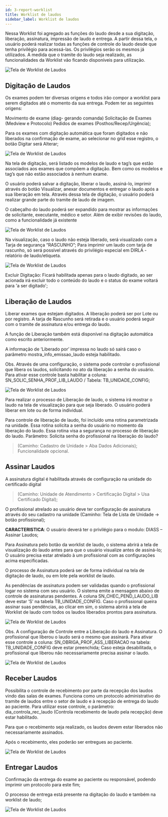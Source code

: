 ```yaml
---
id: 3-report-worklist
title: Worklist de laudos
sidebar_label: Worklist de laudos
---
```


Nessa Worklist foi agregado as funções do laudo desde a sua digitação, liberação, assinatura, impressão de laudo e entrega. A partir dessa tela, o usuário poderá realizar todas as funções de controle do laudo desde que tenha privilégio para acessá-las. Os privilégios serão os mesmos já utilizados. A medida que o tramite do laudo seja realizado, as funcionalidades da Worklist vão ficando disponíveis para utilização.

![Tela de Worklist de Laudos](../assets/image-worklists/tela-16.jpg)

## Digitação de Laudos

Os exames podem ter diversas origens e todos irão compor a worklist para serem digitados até o momento da sua entrega. Podem ter as seguintes origens:

Movimento de exame (diag- gerando comanda) Solicitação de Exames (Medview e Protocolo) Pedidos de exames (Posthos/Recep/Urgência);

Para os exames com digitação automática que foram digitados e não liberados na confirmação de exame, ao selecionar no grid esse registro, o botão Digitar será Alterar;

![Tela de Worklist de Laudos](../assets/image-worklists/tela-18.jpg)

Na tela de digitação, será listado os modelos de laudo e tag’s que estão associados aos exames que compõem a digitação. Bem como os modelos e tag’s que não estão associados à nenhum exame.

O usuário poderá salvar a digitação, liberar o laudo, assiná-lo, imprimir através do botão Visualizar, anexar documentos e entregar o laudo após a sua liberação em tela. Através dessa tela de digitação, o usuário poderá realizar grande parte do tramite de laudo de imagem.

O cabeçalho do laudo poderá ser expandido para mostrar as informações de solicitante, executante, médico e setor. Além de exibir revisões do laudo, como a funcionalidade já existente

![Tela de Worklist de Laudos](../assets/image-worklists/tela-19.jpg)

Na visualização, caso o laudo não esteja liberado, será visualizado com a Tarja de segurança “RASCUNHO”; Para imprimir um laudo com tarja de rascunho, só será possível através do privilégio especial em DIRLA - relatório de laudo/etiqueta.

![Tela de Worklist de Laudos](../assets/image-worklists/tela-20.jpg)

Excluir Digitação: Ficará habilitada apenas para o laudo digitado, ao ser acionada irá excluir todo o conteúdo do laudo e o status do exame voltará para 'a ser digitado';

## Liberação de Laudos

Liberar exames que estejam digitados. A liberação poderá ser por Lote ou por registro.
A tarja de Rascunho será retirada e o usuário poderá seguir com o tramite de assinatura e/ou entrega do laudo.

A função de Liberação também está disponível na digitação automática como escrito anteriormente.

A informação de ‘Liberado por’ impressa no laudo só sairá caso o parâmetro mostra_info_emissao_laudo esteja habilitado.

Obs. Através de uma configuração, o sistema pode controlar o profissional que libera os laudos, solicitando no ato da liberação a senha do usuário. Para ativar esse controle basta habilitar a coluna: SN_SOLIC_SENHA_PROF_LIB_LAUDO / Tabela: TB_UNIDADE_CONFIG;

![Tela de Worklist de Laudos](../assets/image-worklists/tela-21.jpg)

Para realizar o processo de Liberação de laudo, o sistema irá mostrar o laudo na tela de visualização para que seja liberado. O usuário poderá liberar em lote ou de forma individual.

Para controle de liberação de laudo, foi incluído uma rotina parametrizada na unidade. Essa rotina solicita a senha do usuário no momento da liberação do laudo. Essa rotina visa a segurança no processo de liberação do laudo.
Parâmetro: Solicita senha do profissional na liberação do laudo?

> (Caminho: Cadastro de Unidade > Aba Dados Adicionais); Funcionalidade opcional.

## Assinar Laudos

A assinatura digital é habilitada através de configuração na unidade do certificado digital

> (Caminho: Unidade de Atendimento > Certificação Digital > Usa Certificado Digital);

O profissional atrelado ao usuário deve ter configuração de assinatura através do seu cadastro na unidade (Caminho: Tela de Lista de Unidade -> botão profissional);

**CARACTERISTICA**: O usuário deverá ter o privilégio para o modulo: DIASS – Assinar Laudos;

Para Assinatura pelo botão da worklist de laudo, o sistema abrirá a tela de visualização do laudo antes para que o usuário visualize antes de assiná-lo;
O usuário precisa estar atrelado à um profissional com as configurações acima especificadas.

O processo de Assinatura poderá ser de forma individual na tela de digitação de laudo, ou em lote pela worklist de laudo.

As pendências de assinatura podem ser validadas quando o profissional logar no sistema com seu usuário. O sistema emite a mensagem abaixo de controle de assinaturas pendentes. A coluna SN_CHEC_PEND_LAUDO_LIB deve estar ‘S’ na tabela TB_UNIDADE_CONFIG.
Caso o profissional queira assinar suas pendências, ao clicar em sim, o sistema abrirá a tela de Worklist de laudo com todos os laudos liberados prontos para assinatura.

![Tela de Worklist de Laudos](../assets/image-worklists/tela-22.jpg)

Obs. A configuração de Controle entre a Liberação do laudo e Assinatura. O profissional que liberou o laudo será o mesmo que assinará. Para ativar esse controle a coluna: SN_OBRIGA_PROF_ASS_LIBERACAO na tabela: TB_UNIDADE_CONFIG deve estar preenchida; Caso esteja desabilitada, o profissional que liberou não necessariamente precisa assinar o laudo.

![Tela de Worklist de Laudos](../assets/image-worklists/tela-23.jpg)

## Receber Laudos

Possibilita o controle de recebimento por parte da recepção dos laudos vindo das salas de exames. Funciona como um protocolo administrativo do tramite de laudos entre o setor de laudo e à recepção de entrega do laudo ao paciente. Para utilizar esse controle, o parâmetro: dia_controla_rec_laudo (Controla recebimento de laudo pela recepção) deve estar habilitado.

Para que o recebimento seja realizado, os laudos devem estar liberados não necessariamente assinados.

Após o recebimento, eles poderão ser entregues ao paciente.

![Tela de Worklist de Laudos](../assets/image-worklists/tela-24.jpg)

## Entregar Laudos

Confirmação da entrega do exame ao paciente ou responsável, podendo imprimir um protocolo para este fim;

O processo de entrega está presente na digitação do laudo e também na worklist de laudo;

![Tela de Worklist de Laudos](../assets/image-worklists/tela-25.jpg)
